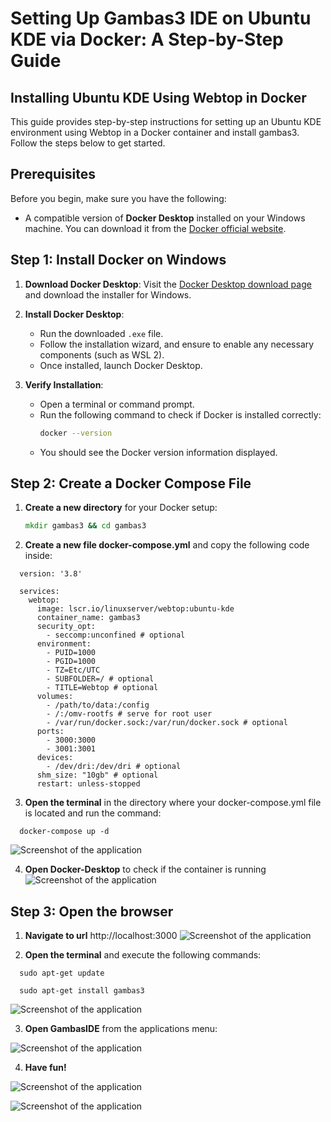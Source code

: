 # Setting Up Gambas3 IDE on Ubuntu KDE via Docker: A Step-by-Step Guide

## Installing Ubuntu KDE Using Webtop in Docker

This guide provides step-by-step instructions for setting up an Ubuntu KDE environment using Webtop in a Docker container and install gambas3. Follow the steps below to get started.

## Prerequisites

Before you begin, make sure you have the following:

- A compatible version of **Docker Desktop** installed on your Windows machine. You can download it from the [Docker official website](https://www.docker.com/products/docker-desktop).

## Step 1: Install Docker on Windows

1. **Download Docker Desktop**: Visit the [Docker Desktop download page](https://www.docker.com/products/docker-desktop) and download the installer for Windows.

2. **Install Docker Desktop**:
   - Run the downloaded `.exe` file.
   - Follow the installation wizard, and ensure to enable any necessary components (such as WSL 2).
   - Once installed, launch Docker Desktop.

3. **Verify Installation**:
   - Open a terminal or command prompt.
   - Run the following command to check if Docker is installed correctly:
     ```bash
     docker --version
     ```
   - You should see the Docker version information displayed.

## Step 2: Create a Docker Compose File

1. **Create a new directory** for your Docker setup:
   ```cmd
   mkdir gambas3 && cd gambas3
2. **Create a new file docker-compose.yml** and copy the following code inside:

  ```
    version: '3.8'

    services:
      webtop:
        image: lscr.io/linuxserver/webtop:ubuntu-kde
        container_name: gambas3
        security_opt:
          - seccomp:unconfined # optional
        environment:
          - PUID=1000
          - PGID=1000
          - TZ=Etc/UTC
          - SUBFOLDER=/ # optional
          - TITLE=Webtop # optional
        volumes:
          - /path/to/data:/config
          - /:/omv-rootfs # serve for root user
          - /var/run/docker.sock:/var/run/docker.sock # optional
        ports:
          - 3000:3000
          - 3001:3001
        devices:
          - /dev/dri:/dev/dri # optional
        shm_size: "10gb" # optional
        restart: unless-stopped
  ```
3. **Open the terminal** in the directory where your docker-compose.yml file is located and run the command:
  ```
    docker-compose up -d
  ```
![Screenshot of the application](images/1.png)

4. **Open Docker-Desktop** to check if the container is running
![Screenshot of the application](images/2.png)

## Step 3: Open the browser

1. **Navigate to url** http://localhost:3000
![Screenshot of the application](images/3.png)

2. **Open the terminal** and execute the following commands:

  ```
    sudo apt-get update
  ```

  ```
    sudo apt-get install gambas3
  ```
![Screenshot of the application](images/4.png)

3. **Open GambasIDE** from the applications menu:

![Screenshot of the application](images/5.png)

4. **Have fun!**

![Screenshot of the application](images/6.png)

![Screenshot of the application](images/7.png)
